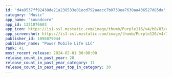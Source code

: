 ```yaml
---
id: "d4a9537ff92438de21a238533e01ecd792aaecc7b0738ea7630aa436527d85da"
category: "Music"
app_name: "soundcore"
app_id: 1331876603
app_icon: https://is1-ssl.mzstatic.com/image/thumb/Purple116/v4/b0/03/47/b0034786-d396-8bab-9cda-e043d810446b/AppIcon-0-0-1x_U007emarketing-0-0-0-4-0-0-sRGB-0-0-0-GLES2_U002c0-512MB-85-220-0-0.png/1024x1024bb.png
app_screenshot: https://is1-ssl.mzstatic.com/image/thumb/Purple126/v4/19/66/24/196624a7-1a5e-aeff-ba63-68b1c149b9ec/16ad8ad9-449a-467d-8091-9ff9c8acb93d_1242X2688_1_US.png/1242x2688bb.png
publisher_id: 1096079944
publisher_name: "Power Mobile Life LLC"
rank: 41
most_recent_release: 2024-02-01 00:00:00
release_count_in_past_year: 28
release_count_in_past_year_category: 11
release_count_in_past_year_top_in_category: 30
---
```

